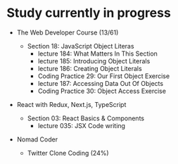 # Study currently in progress

  - The Web Developer Course (13/61)
    - Section 18: JavaScript Object Literas
      - lecture 184: What Matters In This Section
      - lecture 185: Introducing Object Literals
      - lecture 186: Creating Object Literals
      - Coding Practice 29: Our First Object Exercise
      - lecture 187: Accessing Data Out Of Objects
      - Coding Practice 30: Object Access Exercise

  - React with Redux, Next.js, TypeScript
    - Section 03: React Basics & Components
      - lecture 035: JSX Code writing

  - Nomad Coder
    - Twitter Clone Coding (24%)
